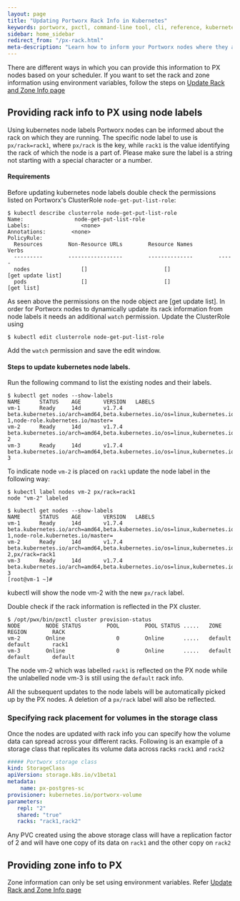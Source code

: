 ```yaml
---
layout: page
title: "Updating Portworx Rack Info in Kubernetes"
keywords: portworx, pxctl, command-line tool, cli, reference, kubernetes
sidebar: home_sidebar
redirect_from: "/px-rack.html"
meta-description: "Learn how to inform your Portworx nodes where they are placed in order to influence replication decisions and performance."
---
```


There are different ways in which you can provide this information to PX nodes based on your scheduler. If you want to set the rack and zone information using environment variables, follow the steps on [Update Rack and Zone Info page](https://docs.portworx.com/manage/update-px-rack.html)

## Providing rack info to PX using node labels

Using kubernetes node labels Portworx nodes can be informed about the rack on which they are running. The specific node label to use is ``px/rack=rack1``, where ``px/rack`` is the key, while ``rack1`` is the value identifying the rack of which the node is a part of.
Please make sure the label is a string not starting with a special character or a number.

#### Requirements
Before updating kubernetes node labels double check the permissions listed on Portworx's ClusterRole `node-get-put-list-role`:

```
$ kubectl describe clusterrole node-get-put-list-role
Name:                node-get-put-list-role
Labels:                <none>
Annotations:        <none>
PolicyRule:
  Resources        Non-Resource URLs        Resource Names        Verbs
  ---------        -----------------        --------------        -----
  nodes                []                        []                [get update list]
  pods                 []                        []                [get list]
```
As seen above the permissions on the node object are [get update list]. In order for Portworx nodes to dynamically update its rack information from node labels it needs an additional ``watch`` permission. Update the ClusterRole using

```
$ kubectl edit clusterrole node-get-put-list-role
```
Add the ``watch`` permission and save the edit window.

#### Steps to update kubernetes node labels.

Run the following command to list the existing nodes and their labels.

```
$ kubectl get nodes --show-labels
NAME      STATUS    AGE       VERSION   LABELS
vm-1      Ready     14d       v1.7.4    beta.kubernetes.io/arch=amd64,beta.kubernetes.io/os=linux,kubernetes.io/hostname=vm-1,node-role.kubernetes.io/master=
vm-2      Ready     14d       v1.7.4    beta.kubernetes.io/arch=amd64,beta.kubernetes.io/os=linux,kubernetes.io/hostname=vm-2
vm-3      Ready     14d       v1.7.4    beta.kubernetes.io/arch=amd64,beta.kubernetes.io/os=linux,kubernetes.io/hostname=vm-3
```

To indicate node ``vm-2`` is placed on ``rack1`` update the node label in the following way:

```
$ kubectl label nodes vm-2 px/rack=rack1
node "vm-2" labeled

$ kubectl get nodes --show-labels
NAME      STATUS    AGE       VERSION   LABELS
vm-1      Ready     14d       v1.7.4    beta.kubernetes.io/arch=amd64,beta.kubernetes.io/os=linux,kubernetes.io/hostname=vm-1,node-role.kubernetes.io/master=
vm-2      Ready     14d       v1.7.4    beta.kubernetes.io/arch=amd64,beta.kubernetes.io/os=linux,kubernetes.io/hostname=vm-2,px/rack=rack1
vm-3      Ready     14d       v1.7.4    beta.kubernetes.io/arch=amd64,beta.kubernetes.io/os=linux,kubernetes.io/hostname=vm-3
[root@vm-1 ~]#

```
kubectl will show the node vm-2 with the new ``px/rack`` label.

Double check  if the rack information is reflected in the PX cluster.

```
$ /opt/pwx/bin/pxctl cluster provision-status
NODE        NODE STATUS        POOL        POOL STATUS .....   ZONE           REGION        RACK
vm-2        Online                0        Online      .....   default        default       rack1
vm-3        Online                0        Online      .....   default        default       default

```
The node vm-2 which was labelled ``rack1`` is reflected on the PX node while the unlabelled node vm-3 is still using the ``default`` rack info.

All the subsequent updates to the node labels will be automatically picked up by the PX nodes. A deletion of a ``px/rack`` label will also be reflected.

### Specifying rack placement for volumes in the storage class

Once the nodes are updated with rack info you can specify how the volume data can spread across your different racks. Following is an example of a storage class that replicates its volume data across racks `rack1` and `rack2`

```yaml
##### Portworx storage class
kind: StorageClass
apiVersion: storage.k8s.io/v1beta1
metadata:
    name: px-postgres-sc
provisioner: kubernetes.io/portworx-volume
parameters:
   repl: "2"
   shared: "true"
   racks: "rack1,rack2"
```

Any PVC created using the above storage class will have a replication factor of 2 and will have one copy of its data on `rack1` and the other copy on `rack2`

## Providing zone info to PX

Zone information can only be set using environment variables. Refer [Update Rack and Zone Info page](https://docs.portworx.com/manage/update-px-rack.html)
